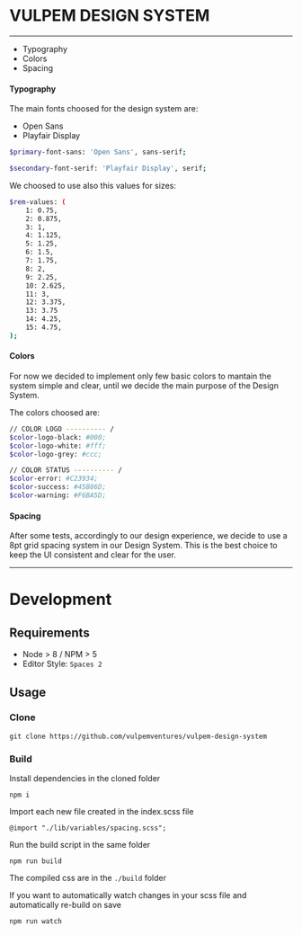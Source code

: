# VULPEM DESIGN SYSTEM
---

  - Typography
  - Colors
  - Spacing

#### Typography

The main fonts choosed for the design system are:
  - Open Sans
  - Playfair Display

```sh
$primary-font-sans: 'Open Sans', sans-serif;

$secondary-font-serif: 'Playfair Display', serif;
```

We choosed to use also this values for sizes:

```sh
$rem-values: (
	1: 0.75,
	2: 0.875,
	3: 1,
	4: 1.125,
	5: 1.25,
	6: 1.5,
	7: 1.75,
	8: 2,
	9: 2.25,
	10: 2.625,
	11: 3,
	12: 3.375,
	13: 3.75
	14: 4.25,
	15: 4.75,
);
```

#### Colors

For now we decided to implement only few basic colors to mantain the system simple and clear, until we decide the main purpose of the Design System.

The colors choosed are:

```sh
// COLOR LOGO ---------- /
$color-logo-black: #000;
$color-logo-white: #fff;
$color-logo-grey: #ccc;

// COLOR STATUS ---------- /
$color-error: #C23934;
$color-success: #45B86D;
$color-warning: #F6BA5D;
```


#### Spacing

After some tests, accordingly to our design experience, we decide to use a 8pt grid spacing system in our Design System. This is the best choice to keep the UI consistent and clear for the user.

---


# Development 

## Requirements

* Node > 8 / NPM > 5
* Editor Style: `Spaces 2`

## Usage
### Clone

`git clone https://github.com/vulpemventures/vulpem-design-system`

### Build

Install dependencies in the cloned folder
```
npm i
```

Import each new file created in the index.scss file
```
@import "./lib/variables/spacing.scss";
```

Run the build script in the same folder
```
npm run build
```

The compiled css are in the `./build` folder

If you want to automatically watch changes in your scss file and automatically re-build on save
```
npm run watch
```
